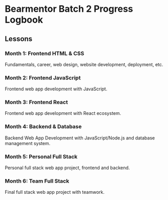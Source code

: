 # Bearmentor Batch 2 Progress Logbook

## Lessons
### Month 1: Frontend HTML & CSS
Fundamentals, career, web design, website development, deployment, etc.

### Month 2: Frontend JavaScript
Frontend web app development with JavaScript.

### Month 3: Frontend React
Frontend web app development with React ecosystem.

### Month 4: Backend & Database
Backend Web App Development with JavaScript/Node.js and database management system.

### Month 5: Personal Full Stack
Personal full stack web app project, frontend and backend.

### Month 6: Team Full Stack
Final full stack web app project with teamwork.
